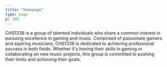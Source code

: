 ```yaml
---
title: "Homepage"
type: page
p: 100
---
```


CHS1338 is a group of talented individuals who share a common interest in pursuing excellence in gaming and music. Comprised of passionate gamers and aspiring musicians, CHS1338 is dedicated to achieving professional success in both fields. Whether it's honing their skills in gaming or collaborating on new music projects, this group is committed to pushing their limits and achieving their goals.